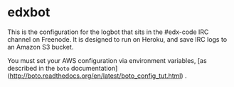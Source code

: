 edxbot
======

This is the configuration for the logbot that sits in the #edx-code IRC channel
on Freenode. It is designed to run on Heroku, and save IRC logs to an Amazon
S3 bucket.

You must set your AWS configuration via environment variables,
[as described in the `boto` documentation]
(http://boto.readthedocs.org/en/latest/boto_config_tut.html)
.
